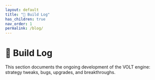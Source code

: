 ```yaml
---
layout: default
title: "🧠 Build Log"
has_children: true
nav_order: 1
permalink: /blog/
---
```


# 🧠 Build Log

This section documents the ongoing development of the VOLT engine: strategy tweaks, bugs, upgrades, and breakthroughs.
